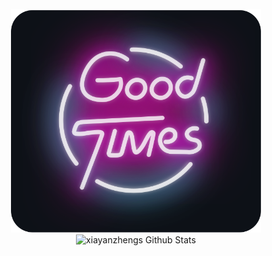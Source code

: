 <div align="center">
	<br>
		<img src="good-times.svg" width="400px">
	<br>
	 <img src="https://github-readme-stats-gc8g.vercel.app/api/?username=xiayanzheng&show_icons=true&count_private=true&theme=radical&bg_color=30,e96443,904e95&title_color=fff&text_color=fff" alt="xiayanzhengs Github Stats"></img>

</div>
